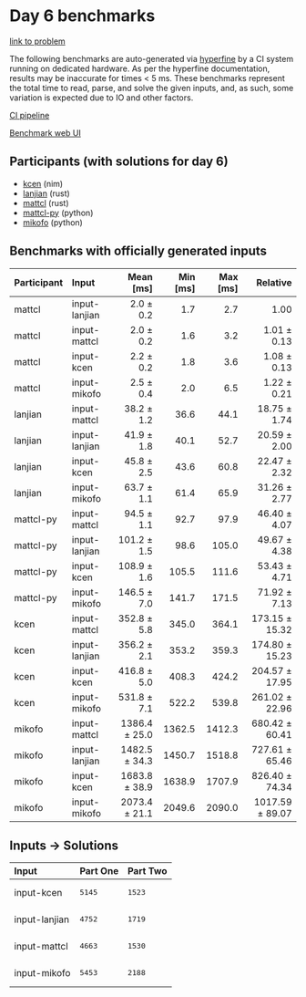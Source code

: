 # Day 6 benchmarks

[link to problem](https://adventofcode.com/2024/day/6)

The following benchmarks are auto-generated via
[hyperfine](https://github.com/sharkdp/hyperfine) by a CI system running on
dedicated hardware. As per the hyperfine documentation, results may be
inaccurate for times < 5 ms. These benchmarks represent the total time to read,
parse, and solve the given inputs, and, as such, some variation is expected due
to IO and other factors.

[CI pipeline](http://ci.papercode.net:8080/teams/main/pipelines/aoc2024)

[Benchmark web UI](https://aoc.ancalagon.black)


## Participants (with solutions for day 6)

- [kcen](https://github.com/kcen/aoc2024) (nim)
- [lanjian](https://github.com/lanjian/aoc-2024) (rust)
- [mattcl](https://github.com/mattcl/aoc2024) (rust)
- [mattcl-py](https://github.com/mattcl/aoc2024-py) (python)
- [mikofo](https://github.com/mikofo/aoc2024) (python)


## Benchmarks with officially generated inputs

| Participant | Input | Mean [ms] | Min [ms] | Max [ms] | Relative |
|:---|:---|---:|---:|---:|---:|
| mattcl | input-lanjian | 2.0 ± 0.2 | 1.7 | 2.7 | 1.00 |
| mattcl | input-mattcl | 2.0 ± 0.2 | 1.6 | 3.2 | 1.01 ± 0.13 |
| mattcl | input-kcen | 2.2 ± 0.2 | 1.8 | 3.6 | 1.08 ± 0.13 |
| mattcl | input-mikofo | 2.5 ± 0.4 | 2.0 | 6.5 | 1.22 ± 0.21 |
| lanjian | input-mattcl | 38.2 ± 1.2 | 36.6 | 44.1 | 18.75 ± 1.74 |
| lanjian | input-lanjian | 41.9 ± 1.8 | 40.1 | 52.7 | 20.59 ± 2.00 |
| lanjian | input-kcen | 45.8 ± 2.5 | 43.6 | 60.8 | 22.47 ± 2.32 |
| lanjian | input-mikofo | 63.7 ± 1.1 | 61.4 | 65.9 | 31.26 ± 2.77 |
| mattcl-py | input-mattcl | 94.5 ± 1.1 | 92.7 | 97.9 | 46.40 ± 4.07 |
| mattcl-py | input-lanjian | 101.2 ± 1.5 | 98.6 | 105.0 | 49.67 ± 4.38 |
| mattcl-py | input-kcen | 108.9 ± 1.6 | 105.5 | 111.6 | 53.43 ± 4.71 |
| mattcl-py | input-mikofo | 146.5 ± 7.0 | 141.7 | 171.5 | 71.92 ± 7.13 |
| kcen | input-mattcl | 352.8 ± 5.8 | 345.0 | 364.1 | 173.15 ± 15.32 |
| kcen | input-lanjian | 356.2 ± 2.1 | 353.2 | 359.3 | 174.80 ± 15.23 |
| kcen | input-kcen | 416.8 ± 5.0 | 408.3 | 424.2 | 204.57 ± 17.95 |
| kcen | input-mikofo | 531.8 ± 7.1 | 522.2 | 539.8 | 261.02 ± 22.96 |
| mikofo | input-mattcl | 1386.4 ± 25.0 | 1362.5 | 1412.3 | 680.42 ± 60.41 |
| mikofo | input-lanjian | 1482.5 ± 34.3 | 1450.7 | 1518.8 | 727.61 ± 65.46 |
| mikofo | input-kcen | 1683.8 ± 38.9 | 1638.9 | 1707.9 | 826.40 ± 74.34 |
| mikofo | input-mikofo | 2073.4 ± 21.1 | 2049.6 | 2090.0 | 1017.59 ± 89.07 |


## Inputs -> Solutions

| Input | Part One | Part Two |
|:---|:---|:---|
|input-kcen|<pre>5145</pre>|<pre>1523</pre>|
|input-lanjian|<pre>4752</pre>|<pre>1719</pre>|
|input-mattcl|<pre>4663</pre>|<pre>1530</pre>|
|input-mikofo|<pre>5453</pre>|<pre>2188</pre>|